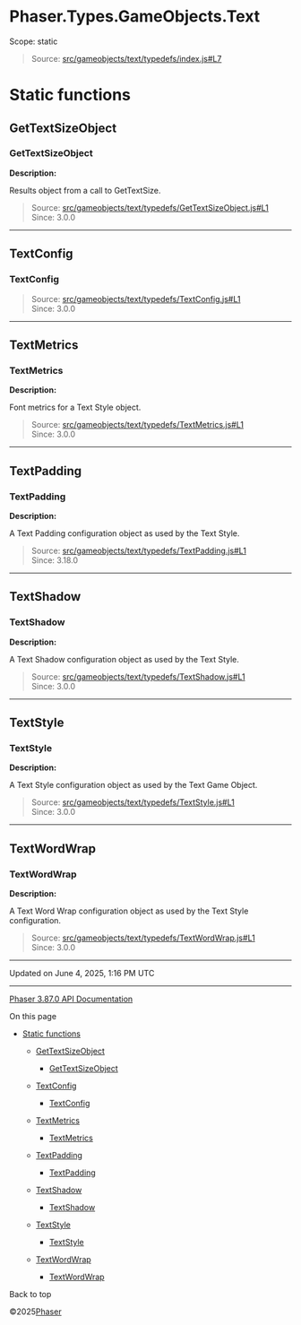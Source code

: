 # Phaser.Types.GameObjects.Text

Scope:
static

> Source: [src/gameobjects/text/typedefs/index.js#L7](https://github.com/phaserjs/phaser/blob/v3.87.0/src/gameobjects/text/typedefs/index.js#L7)

# Static functions

## GetTextSizeObject

### GetTextSizeObject

**Description:**

Results object from a call to GetTextSize.

> Source: [src/gameobjects/text/typedefs/GetTextSizeObject.js#L1](https://github.com/phaserjs/phaser/blob/v3.87.0/src/gameobjects/text/typedefs/GetTextSizeObject.js#L1)  
> Since: 3.0.0

---

## TextConfig

### TextConfig

> Source: [src/gameobjects/text/typedefs/TextConfig.js#L1](https://github.com/phaserjs/phaser/blob/v3.87.0/src/gameobjects/text/typedefs/TextConfig.js#L1)  
> Since: 3.0.0

---

## TextMetrics

### TextMetrics

**Description:**

Font metrics for a Text Style object.

> Source: [src/gameobjects/text/typedefs/TextMetrics.js#L1](https://github.com/phaserjs/phaser/blob/v3.87.0/src/gameobjects/text/typedefs/TextMetrics.js#L1)  
> Since: 3.0.0

---

## TextPadding

### TextPadding

**Description:**

A Text Padding configuration object as used by the Text Style.

> Source: [src/gameobjects/text/typedefs/TextPadding.js#L1](https://github.com/phaserjs/phaser/blob/v3.87.0/src/gameobjects/text/typedefs/TextPadding.js#L1)  
> Since: 3.18.0

---

## TextShadow

### TextShadow

**Description:**

A Text Shadow configuration object as used by the Text Style.

> Source: [src/gameobjects/text/typedefs/TextShadow.js#L1](https://github.com/phaserjs/phaser/blob/v3.87.0/src/gameobjects/text/typedefs/TextShadow.js#L1)  
> Since: 3.0.0

---

## TextStyle

### TextStyle

**Description:**

A Text Style configuration object as used by the Text Game Object.

> Source: [src/gameobjects/text/typedefs/TextStyle.js#L1](https://github.com/phaserjs/phaser/blob/v3.87.0/src/gameobjects/text/typedefs/TextStyle.js#L1)  
> Since: 3.0.0

---

## TextWordWrap

### TextWordWrap

**Description:**

A Text Word Wrap configuration object as used by the Text Style configuration.

> Source: [src/gameobjects/text/typedefs/TextWordWrap.js#L1](https://github.com/phaserjs/phaser/blob/v3.87.0/src/gameobjects/text/typedefs/TextWordWrap.js#L1)  
> Since: 3.0.0

---

Updated on June 4, 2025, 1:16 PM UTC

---

[Phaser 3.87.0 API Documentation](../../index.md)

On this page

* [Static functions](#static-functions)

  + [GetTextSizeObject](#gettextsizeobject)

    - [GetTextSizeObject](#gettextsizeobject-1)
  + [TextConfig](#textconfig)

    - [TextConfig](#textconfig-1)
  + [TextMetrics](#textmetrics)

    - [TextMetrics](#textmetrics-1)
  + [TextPadding](#textpadding)

    - [TextPadding](#textpadding-1)
  + [TextShadow](#textshadow)

    - [TextShadow](#textshadow-1)
  + [TextStyle](#textstyle)

    - [TextStyle](#textstyle-1)
  + [TextWordWrap](#textwordwrap)

    - [TextWordWrap](#textwordwrap-1)

Back to top

©2025[Phaser](https://docs.phaser.io)